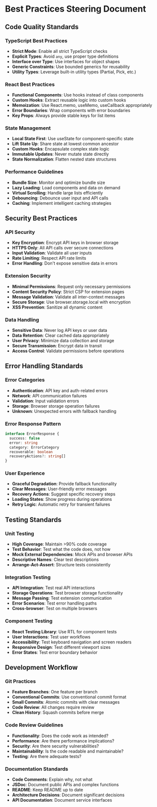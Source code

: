 # Best Practices Steering Document

## Code Quality Standards

### TypeScript Best Practices

- **Strict Mode**: Enable all strict TypeScript checks
- **Explicit Types**: Avoid `any`, use proper type definitions
- **Interface over Type**: Use interfaces for object shapes
- **Generic Constraints**: Use bounded generics for reusability
- **Utility Types**: Leverage built-in utility types (Partial, Pick, etc.)

### React Best Practices

- **Functional Components**: Use hooks instead of class components
- **Custom Hooks**: Extract reusable logic into custom hooks
- **Memoization**: Use React.memo, useMemo, useCallback appropriately
- **Error Boundaries**: Wrap components with error boundaries
- **Key Props**: Always provide stable keys for list items

### State Management

- **Local State First**: Use useState for component-specific state
- **Lift State Up**: Share state at lowest common ancestor
- **Custom Hooks**: Encapsulate complex state logic
- **Immutable Updates**: Never mutate state directly
- **State Normalization**: Flatten nested state structures

### Performance Guidelines

- **Bundle Size**: Monitor and optimize bundle size
- **Lazy Loading**: Load components and data on demand
- **Virtual Scrolling**: Handle large lists efficiently
- **Debouncing**: Debounce user input and API calls
- **Caching**: Implement intelligent caching strategies

## Security Best Practices

### API Security

- **Key Encryption**: Encrypt API keys in browser storage
- **HTTPS Only**: All API calls over secure connections
- **Input Validation**: Validate all user inputs
- **Rate Limiting**: Respect API rate limits
- **Error Handling**: Don't expose sensitive data in errors

### Extension Security

- **Minimal Permissions**: Request only necessary permissions
- **Content Security Policy**: Strict CSP for extension pages
- **Message Validation**: Validate all inter-context messages
- **Secure Storage**: Use browser.storage.local with encryption
- **XSS Prevention**: Sanitize all dynamic content

### Data Handling

- **Sensitive Data**: Never log API keys or user data
- **Data Retention**: Clear cached data appropriately
- **User Privacy**: Minimize data collection and storage
- **Secure Transmission**: Encrypt data in transit
- **Access Control**: Validate permissions before operations

## Error Handling Standards

### Error Categories

- **Authentication**: API key and auth-related errors
- **Network**: API communication failures
- **Validation**: Input validation errors
- **Storage**: Browser storage operation failures
- **Unknown**: Unexpected errors with fallback handling

### Error Response Pattern

```typescript
interface ErrorResponse {
  success: false
  error: string
  category: ErrorCategory
  recoverable: boolean
  recoveryActions?: string[]
}
```

### User Experience

- **Graceful Degradation**: Provide fallback functionality
- **Clear Messages**: User-friendly error messages
- **Recovery Actions**: Suggest specific recovery steps
- **Loading States**: Show progress during operations
- **Retry Logic**: Automatic retry for transient failures

## Testing Standards

### Unit Testing

- **High Coverage**: Maintain >90% code coverage
- **Test Behavior**: Test what the code does, not how
- **Mock External Dependencies**: Mock APIs and browser APIs
- **Descriptive Names**: Clear test descriptions
- **Arrange-Act-Assert**: Structure tests consistently

### Integration Testing

- **API Integration**: Test real API interactions
- **Storage Operations**: Test browser storage functionality
- **Message Passing**: Test extension communication
- **Error Scenarios**: Test error handling paths
- **Cross-browser**: Test on multiple browsers

### Component Testing

- **React Testing Library**: Use RTL for component tests
- **User Interactions**: Test user workflows
- **Accessibility**: Test keyboard navigation and screen readers
- **Responsive Design**: Test different viewport sizes
- **Error States**: Test error boundary behavior

## Development Workflow

### Git Practices

- **Feature Branches**: One feature per branch
- **Conventional Commits**: Use conventional commit format
- **Small Commits**: Atomic commits with clear messages
- **Code Review**: All changes require review
- **Clean History**: Squash commits before merge

### Code Review Guidelines

- **Functionality**: Does the code work as intended?
- **Performance**: Are there performance implications?
- **Security**: Are there security vulnerabilities?
- **Maintainability**: Is the code readable and maintainable?
- **Testing**: Are there adequate tests?

### Documentation Standards

- **Code Comments**: Explain why, not what
- **JSDoc**: Document public APIs and complex functions
- **README**: Keep README up to date
- **Architecture Decisions**: Document significant decisions
- **API Documentation**: Document service interfaces
